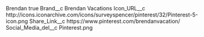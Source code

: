<?xml version="1.0" encoding="UTF-8"?>
<CustomMetadata xmlns="http://soap.sforce.com/2006/04/metadata" xmlns:xsi="http://www.w3.org/2001/XMLSchema-instance" xmlns:xsd="http://www.w3.org/2001/XMLSchema">
    <label>Brendan</label>
    <protected>true</protected>
    <values>
        <field>Brand__c</field>
        <value xsi:type="xsd:string">Brendan Vacations</value>
    </values>
    <values>
        <field>Icon_URL__c</field>
        <value xsi:type="xsd:string">http://icons.iconarchive.com/icons/surveyspencer/pinterest/32/Pinterest-5-icon.png</value>
    </values>
    <values>
        <field>Share_Link__c</field>
        <value xsi:type="xsd:string">https://www.pinterest.com/brendanvacation/</value>
    </values>
    <values>
        <field>Social_Media_del__c</field>
        <value xsi:type="xsd:string">Pinterest.png</value>
    </values>
</CustomMetadata>
